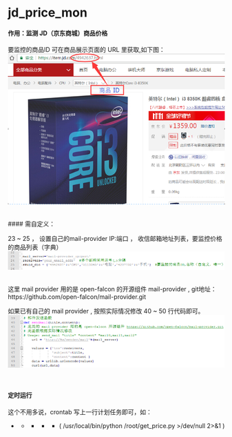 # jd_price_mon

#### 作用：监测 JD（京东商城）商品价格

要监控的商品ID 可在商品展示页面的 URL 里获取,如下图：
![image](https://github.com/gujifly/jd_price_mon/blob/master/resources/%E5%95%86%E5%93%81ID%E8%8E%B7%E5%8F%96.png)

<br>
#### 需自定义：

23 ~ 25 ， 设置自己的mail-provider IP:端口 ， 收信邮箱地址列表，要监控价格的商品列表（字典）
![image](https://github.com/gujifly/jd_price_mon/blob/master/resources/%E5%8F%82%E6%95%B0%E4%BF%AE%E6%94%B9.png)

<br>
这里 mail provider 用的是 open-falcon 的开源组件 mail-provider , git地址： https://github.com/open-falcon/mail-provider.git

如果已有自己的 mail provider , 按照实际情况修改 40 ~ 50 行代码即可。
![image](https://github.com/gujifly/jd_price_mon/blob/master/resources/%E9%82%AE%E4%BB%B6%E5%8F%91%E9%80%81%E5%87%BD%E6%95%B0.png)

<br>

#### 定时运行
这个不用多说，crontab 写上一行计划任务即可，如：
* * * * * ( /usr/local/bin/python /root/get_price.py >/dev/null 2>&1 )  

